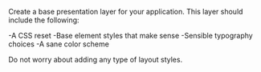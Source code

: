 Create a base presentation layer for your application. This layer should include the following:

-A CSS reset
-Base element styles that make sense
-Sensible typography choices
-A sane color scheme

Do not worry about adding any type of layout styles.

